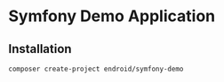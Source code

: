 Symfony Demo Application
========================

Installation
------------
    composer create-project endroid/symfony-demo